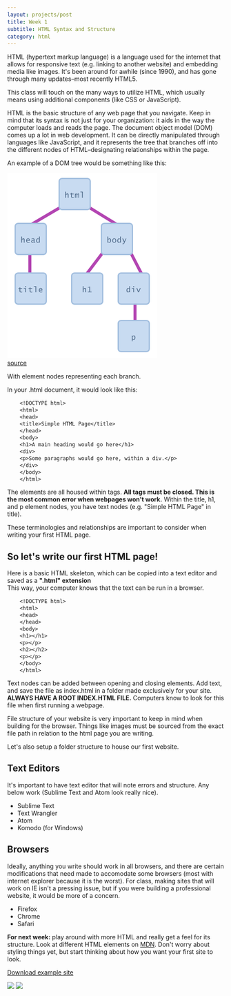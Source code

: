 ```yaml
---
layout: projects/post
title: Week 1
subtitle: HTML Syntax and Structure
category: html
---
```


HTML (hypertext markup language) is a language used for the internet that allows for responsive text (e.g. linking to another website) and embedding media like images. It's been around for awhile (since 1990), and has gone through many updates–most recently HTML5.

This class will touch on the many ways to utilize HTML, which usually means using additional components (like CSS or JavaScript).

HTML is the basic structure of any web page that you navigate. Keep in mind that its syntax is not just for your organization: it aids in the way the computer loads and reads the page. The document object model (DOM) comes up a lot in web development. It can be directly manipulated through languages like JavaScript, and it represents the tree that branches off into the different nodes of HTML–designating relationships within the page.

An example of a DOM tree would be something like this:


<img src="/img/dom.png"><br>
<a class="three" href="https://courses.cs.washington.edu/courses/cse190m/07sp/lectures/slides/images/dom.png">source</a>

With element nodes representing each branch.

In your .html document, it would look like this:

        <!DOCTYPE html>
        <html>
        <head>
        <title>Simple HTML Page</title>
        </head>
        <body>
        <h1>A main heading would go here</h1>
        <div>
        <p>Some paragraphs would go here, within a div.</p>
        </div>
        </body>
        </html>

The elements are all housed within tags. **All tags must be closed. This is the most common error when webpages won't work.** Within the title, h1, and p element nodes, you have text nodes (e.g. "Simple HTML Page" in title).

These terminologies and relationships are important to consider when writing your first HTML page.


## So let's write our first HTML page!


Here is a basic HTML skeleton, which can be copied into a text editor and saved as a **".html" extension**  
This way, your computer knows that the text can be run in a browser.

        <!DOCTYPE html>
        <html>
        <head>
        </head>
        <body>
        <h1></h1>
        <p></p>
        <h2></h2>
        <p></p>
        </body>
        </html>

Text nodes can be added between opening and closing elements. Add text, and save the file as index.html in a folder made exclusively for your site. **ALWAYS HAVE A ROOT INDEX.HTML FILE.**  Computers know to look for this file when first running a webpage.

File structure of your website is very important to keep in mind when building for the browser. Things like images must be sourced from the exact file path in relation to the html page you are writing.

Let's also setup a folder structure to house our first website.

## **Text Editors**
It's important to have text editor that will note errors and structure. Any below work (Sublime Text and Atom look really nice).

  * Sublime Text
  * Text Wrangler
  * Atom
  * Komodo (for Windows)

## **Browsers**
Ideally, anything you write should work in all browsers, and there are certain modifications that need made to accomodate some browsers (most with internet explorer because it is the worst). For class, making sites that will work on IE isn't a pressing issue, but if you were building a professional website, it would be more of a concern.

  * Firefox
  * Chrome
  * Safari

**For next week:** play around with more HTML and really get a feel for its structure. Look at different HTML elements on <a class="three" href="https://developer.mozilla.org/en-US/docs/Web/HTML/Element">MDN</a>. Don't worry about styling things yet, but start thinking about how you want your first site to look.

<a class="three" href="../../htmlClass.zip" target="_blank">Download example site</a>

<img src="../../img/internet1.jpg">
<img src="../../img/internet2.jpg">
